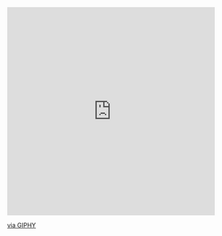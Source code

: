 <iframe src="https://giphy.com/embed/gfkYnz6JR2Ewu5nIj6" width="480" height="480" frameBorder="0" class="giphy-embed" allowFullScreen></iframe><p><a href="https://giphy.com/gifs/css-html-indonesiasiapkerja-gfkYnz6JR2Ewu5nIj6">via GIPHY</a></p>
